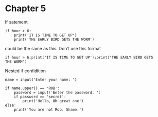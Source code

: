# Chapter 5

If satement
```
if hour > 6:
    print('IT IS TIME TO GET UP')
    print('THE EARLY BIRD GETS THE WORM')
```

could be the same as this. Don't use this format
```
if hour > 6:print('IT IS TIME TO GET UP');print('THE EARLY BIRD GETS THE WORM')
```

Nested if confidition
```
name = input('Enter your name: ')

if name.upper() == 'ROB':
    password = input('Enter the password: ')
    if password == 'secret':
        print('Hello, Oh great one')
else:
    print('You are not Rob. Shame.')
```